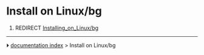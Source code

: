 # Install on Linux/bg
1.  REDIRECT [Installing_on_Linux/bg](Installing_on_Linux/bg.md)



---
⏵ [documentation index](../README.md) > Install on Linux/bg
